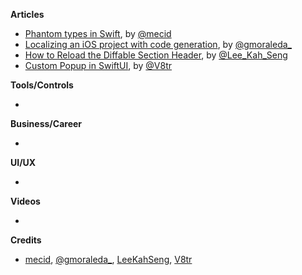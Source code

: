 
**Articles**

* [Phantom types in Swift](https://swiftwithmajid.com/2021/02/18/phantom-types-in-swift/), by [@mecid](https://twitter.com/mecid)
* [Localizing an iOS project with code generation](http://moraleda.info/2021/02/19/localization/), by [@gmoraleda_](https://twitter.com/gmoraleda_)
* [How to Reload the Diffable Section Header](https://swiftsenpai.com/development/reload-diffable-section-header/), by [@Lee_Kah_Seng](https://twitter.com/Lee_Kah_Seng)
* [Custom Popup in SwiftUI](https://www.vadimbulavin.com/swiftui-popup-sheet-popover/), by [@V8tr](https://twitter.com/V8tr)

**Tools/Controls**

* 

**Business/Career**

* 

**UI/UX**

* 

**Videos**

* 

**Credits**

* [mecid](https://github.com/mecid), [@gmoraleda_](https://twitter.com/gmoraleda_), [LeeKahSeng](https://github.com/LeeKahSeng), [V8tr](https://github.com/V8tr)

